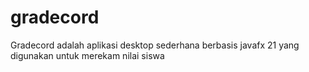 # gradecord
Gradecord adalah aplikasi desktop sederhana berbasis javafx 21 yang digunakan untuk merekam nilai siswa
